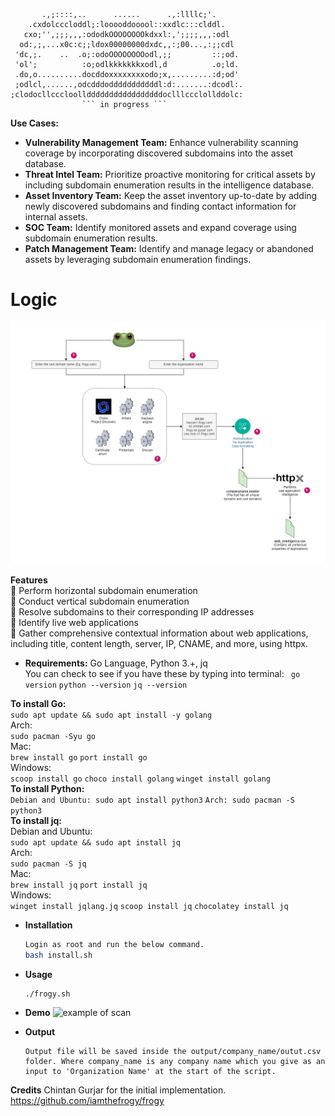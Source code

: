            .,;::::,..      ......      .,:llllc;'.
        .cxdolcccloddl;:looooddooool::xxdlc:::clddl.
       cxo;'',;;;,,,:ododkOOOOOOOOkdxxl:,';;;;,,,:odl
      od:,;,...x0c:c;;ldox00000000dxdc,,:;00...,:;;cdl
     'dc,;.    ..  .o;:odoOOOOOOOOodl,;;         ::;od.
     'ol';          :o;odlkkkkkkkxodl,d          .o;ld.
     .do,o..........docddoxxxxxxxxodo;x,.........:d;od'
     ;odlcl,......,odcdddodddddddddddl:d:.......:dcodl:.
    ;clodocllcccloolldddddddddddddddddoclllccclollddolc:
					``` in progress ```

**Use Cases:**

- **Vulnerability Management Team:** Enhance vulnerability scanning coverage by incorporating discovered subdomains into the asset database.
- **Threat Intel Team:** Prioritize proactive monitoring for critical assets by including subdomain enumeration results in the intelligence database.
- **Asset Inventory Team:** Keep the asset inventory up-to-date by adding newly discovered subdomains and finding contact information for internal assets.
- **SOC Team:** Identify monitored assets and expand coverage using subdomain enumeration results.
- **Patch Management Team:** Identify and manage legacy or abandoned assets by leveraging subdomain enumeration findings.<br/>

# **Logic** <br/>
![logical flow for collection](architecture.png)

**Features** <br/>
    :frog: Perform horizontal subdomain enumeration <br/>
    :frog: Conduct vertical subdomain enumeration <br/>
    :frog: Resolve subdomains to their corresponding IP addresses <br/>
    :frog: Identify live web applications <br/> 
    :frog: Gather comprehensive contextual information about web applications, including title, content length, server, IP, CNAME, and more, using httpx. <br/>
	
+ **Requirements:** Go Language, Python 3.+, jq<br/>
You can check to see if you have these by typing into terminal:
  ``` go version```
  ```python --version```
  ```jq --version```

**To install Go:**<br/>
  ```sudo apt update && sudo apt install -y golang```
  <br/>
  Arch:<br/>
  ```sudo pacman -Syu go```
  <br/>
  Mac:<br/>
  ```brew install go```
  ```port install go```
  <br/>
  Windows:<br/>
  ```scoop install go```
  ```choco install golang```
  ```winget install golang```
  <br/>
**To install Python:**<br/>
  ```Debian and Ubuntu: sudo apt install python3```
  ```Arch: sudo pacman -S python3```
  <br/>
**To install jq:**<br/>
  Debian and Ubuntu:<br/>
  ```sudo apt update && sudo apt install jq```
  <br/>
  Arch:<br/>
  ```sudo pacman -S jq```
  <br/>
  Mac:<br/>
  ```brew install jq```
  ```port install jq```
  <br/>
  Windows:<br/>
  ```winget install jqlang.jq```
  ```scoop install jq```
  ```chocolatey install jq```
    
+ **Installation**
    ```sh
  Login as root and run the below command.
  bash install.sh
    ```
+ **Usage**
    ```sh
    ./frogy.sh
    ```
	
+ **Demo**
![example of scan](demo.png)

+ **Output**
    ```
    Output file will be saved inside the output/company_name/outut.csv folder. Where company_name is any company name which you give as an input to 'Organization Name' at the start of the script.
	```
**Credits**
Chintan Gurjar for the initial implementation.
https://github.com/iamthefrogy/frogy